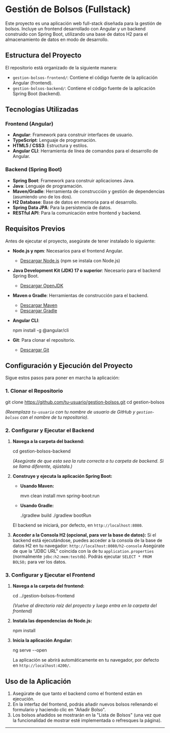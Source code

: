 # Gestión de Bolsos (Fullstack)

Este proyecto es una aplicación web full-stack diseñada para la gestión de bolsos. Incluye un frontend desarrollado con Angular y un backend construido con Spring Boot, utilizando una base de datos H2 para el almacenamiento de datos en modo de desarrollo.

## Estructura del Proyecto

El repositorio está organizado de la siguiente manera:

  - `gestion-bolsos-frontend/`: Contiene el código fuente de la aplicación Angular (frontend).
  - `gestion-bolsos-backend/`: Contiene el código fuente de la aplicación Spring Boot (backend).

## Tecnologías Utilizadas

### Frontend (Angular)

  - **Angular**: Framework para construir interfaces de usuario.
  - **TypeScript**: Lenguaje de programación.
  - **HTML5 / CSS3**: Estructura y estilos.
  - **Angular CLI**: Herramienta de línea de comandos para el desarrollo de Angular.

### Backend (Spring Boot)

  - **Spring Boot**: Framework para construir aplicaciones Java.
  - **Java**: Lenguaje de programación.
  - **Maven/Gradle**: Herramienta de construcción y gestión de dependencias (asumiendo uno de los dos).
  - **H2 Database**: Base de datos en memoria para el desarrollo.
  - **Spring Data JPA**: Para la persistencia de datos.
  - **RESTful API**: Para la comunicación entre frontend y backend.

## Requisitos Previos

Antes de ejecutar el proyecto, asegúrate de tener instalado lo siguiente:

  - **Node.js y npm**: Necesarios para el frontend Angular.
      - [Descargar Node.js](https://nodejs.org/) (npm se instala con Node.js)
  - **Java Development Kit (JDK) 17 o superior**: Necesario para el backend Spring Boot.
      - [Descargar OpenJDK](https://www.google.com/search?q=https://openjdk.java.net/install/index.html)
  - **Maven o Gradle**: Herramientas de construcción para el backend.
      - [Descargar Maven](https://maven.apache.org/download.cgi)
      - [Descargar Gradle](https://gradle.org/install/)
  - **Angular CLI**:
    
    npm install -g @angular/cli
    
  - **Git**: Para clonar el repositorio.
      - [Descargar Git](https://github.com/Fralopala2/gestion-bolsos.git)

## Configuración y Ejecución del Proyecto

Sigue estos pasos para poner en marcha la aplicación:

### 1\. Clonar el Repositorio


git clone https://github.com/tu-usuario/gestion-bolsos.git
cd gestion-bolsos


*(Reemplaza `tu-usuario` con tu nombre de usuario de GitHub y `gestion-bolsos` con el nombre de tu repositorio)*.

### 2\. Configurar y Ejecutar el Backend

1.  **Navega a la carpeta del backend:**

    
    cd gestion-bolsos-backend
    

    *(Asegúrate de que esta sea la ruta correcta a tu carpeta de backend. Si se llama diferente, ajústala.)*

2.  **Construye y ejecuta la aplicación Spring Boot:**

      - **Usando Maven:**
        
        mvn clean install
        mvn spring-boot:run
        
      - **Usando Gradle:**
        
        ./gradlew build
        ./gradlew bootRun
        

    El backend se iniciará, por defecto, en `http://localhost:8080`.

3.  **Acceder a la Consola H2 (opcional, para ver la base de datos):**
    Si el backend está ejecutándose, puedes acceder a la consola de la base de datos H2 en tu navegador:
    `http://localhost:8080/h2-console`
    Asegúrate de que la "JDBC URL" coincida con la de tu `application.properties` (normalmente `jdbc:h2:mem:testdb`). Podrás ejecutar `SELECT * FROM BOLSO;` para ver los datos.

### 3\. Configurar y Ejecutar el Frontend

1.  **Navega a la carpeta del frontend:**

    
    cd ../gestion-bolsos-frontend
    

    *(Vuelve al directorio raíz del proyecto y luego entra en la carpeta del frontend)*

2.  **Instala las dependencias de Node.js:**

    
    npm install
    

3.  **Inicia la aplicación Angular:**

    
    ng serve --open
    

    La aplicación se abrirá automáticamente en tu navegador, por defecto en `http://localhost:4200/`.

## Uso de la Aplicación

1.  Asegúrate de que tanto el backend como el frontend están en ejecución.
2.  En la interfaz del frontend, podrás añadir nuevos bolsos rellenando el formulario y haciendo clic en "Añadir Bolso".
3.  Los bolsos añadidos se mostrarán en la "Lista de Bolsos" (una vez que la funcionalidad de mostrar esté implementada o refresques la página).

-----
